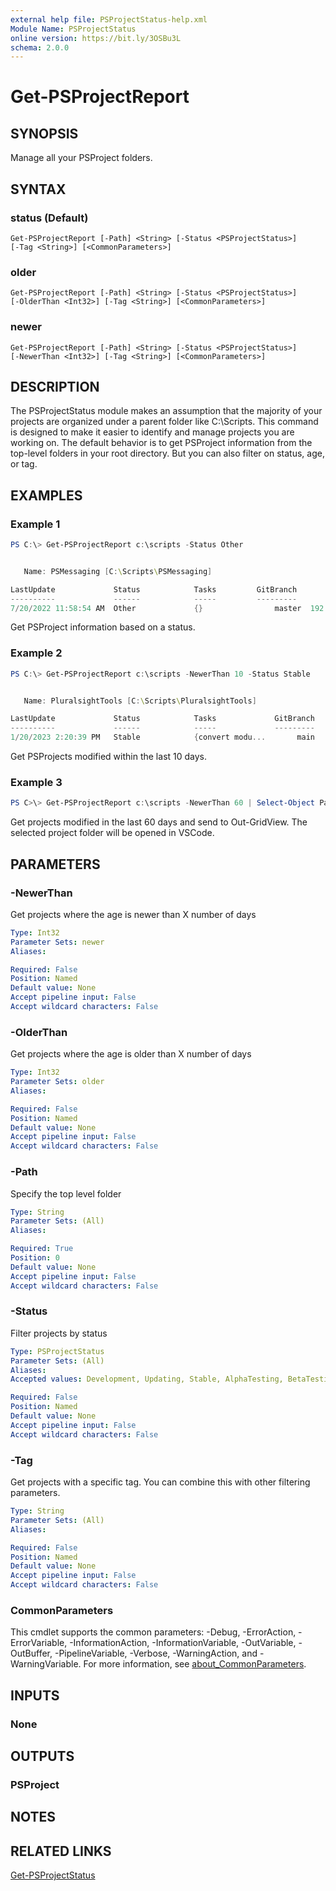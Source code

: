 ```yaml
---
external help file: PSProjectStatus-help.xml
Module Name: PSProjectStatus
online version: https://bit.ly/3OSBu3L
schema: 2.0.0
---
```


# Get-PSProjectReport

## SYNOPSIS

Manage all your PSProject folders.

## SYNTAX

### status (Default)
```
Get-PSProjectReport [-Path] <String> [-Status <PSProjectStatus>]
[-Tag <String>] [<CommonParameters>]
```

### older
```
Get-PSProjectReport [-Path] <String> [-Status <PSProjectStatus>]
[-OlderThan <Int32>] [-Tag <String>] [<CommonParameters>]
```

### newer
```
Get-PSProjectReport [-Path] <String> [-Status <PSProjectStatus>]
[-NewerThan <Int32>] [-Tag <String>] [<CommonParameters>]
```

## DESCRIPTION

The PSProjectStatus module makes an assumption that the majority of your projects are organized under a parent folder like C:\Scripts. This command is designed to make it easier to identify and manage projects you are working on. The default behavior is to get PSProject information from the top-level folders in your root directory. But you can also filter on status, age, or tag.

## EXAMPLES

### Example 1

```powershell
PS C:\> Get-PSProjectReport c:\scripts -Status Other


   Name: PSMessaging [C:\Scripts\PSMessaging]

LastUpdate             Status            Tasks         GitBranch        Age
----------             ------            -----         ---------        ---
7/20/2022 11:58:54 AM  Other             {}                master  192.02:11
```

Get PSProject information based on a status.

### Example 2

```powershell
PS C:\> Get-PSProjectReport c:\scripts -NewerThan 10 -Status Stable


   Name: PluralsightTools [C:\Scripts\PluralsightTools]

LastUpdate             Status            Tasks             GitBranch        Age
----------             ------            -----             ---------        ---
1/20/2023 2:20:39 PM   Stable            {convert modu...       main   07.23:51
```

Get PSProjects modified within the last 10 days.

### Example 3

```powershell
PS C>\> Get-PSProjectReport c:\scripts -NewerThan 60 | Select-Object Path,Name,Status,Tags,LastUpdate | Out-GridView -Title "Select a project" -OutputMode Single | Foreach-Object { set-location $_.path ; code $_.path }
```

Get projects modified in the last 60 days and send to Out-GridView. The selected project folder will be opened in VSCode.

## PARAMETERS

### -NewerThan

Get projects where the age is newer than X number of days

```yaml
Type: Int32
Parameter Sets: newer
Aliases:

Required: False
Position: Named
Default value: None
Accept pipeline input: False
Accept wildcard characters: False
```

### -OlderThan

Get projects where the age is older than X number of days

```yaml
Type: Int32
Parameter Sets: older
Aliases:

Required: False
Position: Named
Default value: None
Accept pipeline input: False
Accept wildcard characters: False
```

### -Path

Specify the top level folder

```yaml
Type: String
Parameter Sets: (All)
Aliases:

Required: True
Position: 0
Default value: None
Accept pipeline input: False
Accept wildcard characters: False
```

### -Status

Filter projects by status

```yaml
Type: PSProjectStatus
Parameter Sets: (All)
Aliases:
Accepted values: Development, Updating, Stable, AlphaTesting, BetaTesting, ReleaseCandidate, Patching, UnitTesting, AcceptanceTesting, Other, Archive

Required: False
Position: Named
Default value: None
Accept pipeline input: False
Accept wildcard characters: False
```

### -Tag
Get projects with a specific tag. You can combine this with other filtering parameters.

```yaml
Type: String
Parameter Sets: (All)
Aliases:

Required: False
Position: Named
Default value: None
Accept pipeline input: False
Accept wildcard characters: False
```

### CommonParameters
This cmdlet supports the common parameters: -Debug, -ErrorAction, -ErrorVariable, -InformationAction, -InformationVariable, -OutVariable, -OutBuffer, -PipelineVariable, -Verbose, -WarningAction, and -WarningVariable. For more information, see [about_CommonParameters](http://go.microsoft.com/fwlink/?LinkID=113216).

## INPUTS

### None

## OUTPUTS

### PSProject

## NOTES

## RELATED LINKS

[Get-PSProjectStatus](Get-PSProjectStatus.md)
